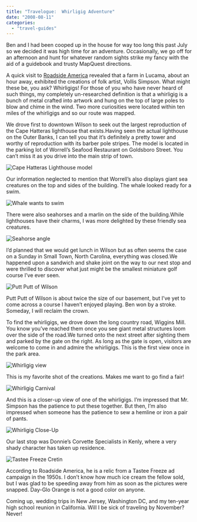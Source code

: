 ```yaml
---
title: "Travelogue:  Whirligig Adventure"
date: "2008-08-11"
categories: 
  - "travel-guides"
---
```


Ben and I had been cooped up in the house for way too long this past July so we decided it was high time for an adventure. Occasionally, we go off for an afternoon and hunt for whatever random sights strike my fancy with the aid of a guidebook and trusty MapQuest directions.

A quick visit to [Roadside America](http://www.roadsideamerica.com) revealed that a farm in Lucama, about an hour away, exhibited the creations of folk artist, Vollis Simpson. What might these be, you ask? Whirligigs! For those of you who have never heard of such things, my completely un-researched definition is that a whirligig is a bunch of metal crafted into artwork and hung on the top of large poles to blow and chime in the wind. Two more curiosities were located within ten miles of the whirligigs and so our route was mapped.

We drove first to downtown Wilson to seek out the largest reproduction of the Cape Hatteras lighthouse that exists.Having seen the actual lighthouse on the Outer Banks, I can tell you that it’s definitely a pretty tower and worthy of reproduction with its barber pole stripes. The model is located in the parking lot of Worrell’s Seafood Restaurant on Goldsboro Street. You can’t miss it as you drive into the main strip of town.

![Cape Hatteras Lighthouse model](http://s3.amazonaws.com/thegourmez-wpmedia/2008/08/whirligig-adventure-007.jpg "Cape Hatteras Lighthouse model")

Our information neglected to mention that Worrell’s also displays giant sea creatures on the top and sides of the building. The whale looked ready for a swim.

![Whale wants to swim](http://s3.amazonaws.com/thegourmez-wpmedia/2008/08/whirligig-adventure-002.jpg "Whale wants to swim")

There were also seahorses and a marlin on the side of the building.While lighthouses have their charms, I was more delighted by these friendly sea creatures.

![Seahorse angle](http://s3.amazonaws.com/thegourmez-wpmedia/2008/08/whirligig-adventure-005.jpg "Seahorse angle")

I’d planned that we would get lunch in Wilson but as often seems the case on a Sunday in Small Town, North Carolina, everything was closed.We happened upon a sandwich and shake joint on the way to our next stop and were thrilled to discover what just might be the smallest miniature golf course I’ve ever seen.

![Putt Putt of Wilson](http://s3.amazonaws.com/thegourmez-wpmedia/2008/08/whirligig-adventure-012.jpg "Putt Putt of Wilson")

Putt Putt of Wilson is about twice the size of our basement, but I’ve yet to come across a course I haven’t enjoyed playing. Ben won by a stroke. Someday, I will reclaim the crown.

To find the whirligigs, we drove down the long country road, Wiggins Mill. You know you’ve reached them once you see giant metal structures loom over the side of the road.We turned onto the next street after sighting them and parked by the gate on the right. As long as the gate is open, visitors are welcome to come in and admire the whirligigs. This is the first view once in the park area.

![Whirligig view](http://s3.amazonaws.com/thegourmez-wpmedia/2008/08/whirligig-adventure-017.jpg "Whirligig view")

This is my favorite shot of the creations. Makes me want to go find a fair!

![Whirligig Carnival](http://s3.amazonaws.com/thegourmez-wpmedia/2008/08/whirligig-adventure-021.jpg "Whirligig Carnival")

And this is a closer-up view of one of the whirligigs. I’m impressed that Mr. Simpson has the patience to put these together. But then, I’m also impressed when someone has the patience to sew a hemline or iron a pair of pants.

![Whirligig Close-Up](http://s3.amazonaws.com/thegourmez-wpmedia/2008/08/whirligig-adventure-020.jpg "Whirligig Close-Up")

Our last stop was Donnie’s Corvette Specialists in Kenly, where a very shady character has taken up residence.

![Tastee Freeze Cretin](http://s3.amazonaws.com/thegourmez-wpmedia/2008/08/whirligig-adventure-036.jpg "Tastee Freeze Cretin")

According to Roadside America, he is a relic from a Tastee Freeze ad campaign in the 1950s. I don’t know how much ice cream the fellow sold, but I was glad to be speeding away from him as soon as the pictures were snapped. Day-Glo Orange is not a good color on anyone.

Coming up, wedding trips in New Jersey, Washington DC, and my ten-year high school reunion in California. Will I be sick of traveling by November? Never!

